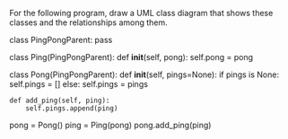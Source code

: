 For the following program, draw a UML class diagram that shows these classes and the relationships among them.

class PingPongParent:
    pass

class Ping(PingPongParent):
    def __init__(self, pong):
        self.pong = pong


class Pong(PingPongParent):
    def __init__(self, pings=None):
        if pings is None:
            self.pings = []
        else:
            self.pings = pings

    def add_ping(self, ping):
        self.pings.append(ping)

pong = Pong()
ping = Ping(pong)
pong.add_ping(ping)